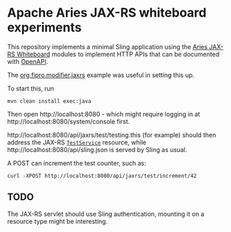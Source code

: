 # Apache Aries JAX-RS whiteboard experiments

This repository implements a minimal Sling application using the
[Aries JAX-RS Whiteboard](https://github.com/apache/aries-jax-rs-whiteboard)
modules to implement HTTP APIs that can be documented with [OpenAPI](https://www.openapis.org/).

The [org.fipro.modifier.jaxrs](https://github.com/fipro78/access_osgi_services/tree/master/org.fipro.modifier.jaxrs)
example was useful in setting this up.

To start this, run

    mvn clean install exec:java

Then open http://localhost:8080 - which might require logging in
at http://localhost:8080/system/console first.

http://localhost:8080/api/jaxrs/test/testing.this (for example) should
then address the JAX-RS [`TestService`](./src/main/java/org/apache/sling/jaxrs/TestService.java) resource, while
http://localhost:8080/api/sling.json is served by Sling as usual.

A POST can increment the test counter, such as:

    curl -XPOST http://localhost:8080/api/jaxrs/test/increment/42

## TODO

The JAX-RS servlet should use Sling authentication, mounting it on
a resource type might be interesting.

